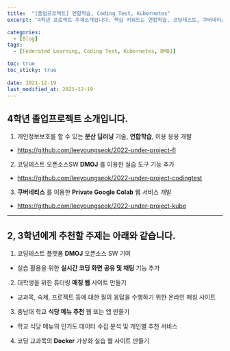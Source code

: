 ```yaml
---
title:  "[졸업프로젝트] 연합학습, Coding Test, Kubernetes"
excerpt: "4학년 프로젝트 주제소개입니다. 핵심 키워드는 연합학습, 코딩테스트, 쿠버네티스입니다. "

categories:
  - [Blog]
tags:
  - [Federated Learning, Coding Test, Kubernetes, DMOJ]

toc: true
toc_sticky: true
 
date: 2021-12-19
last_modified_at: 2021-12-19
---
```


## 4학년 졸업프로젝트 소개입니다. 

1. 개인정보보호를 할 수 있는 __분산 딥러닝__ 기술, __연합학습__, 이용 응용 개발
  * <https://github.com/leeyoungseok/2022-under-project-fl>

2. 코딩테스트 오픈소스SW __DMOJ__ 를 이용한 실습 도구 기능 추가
  * <https://github.com/leeyoungseok/2022-under-project-codingtest>

3.  __쿠버네티스__ 를 이용한 __Private Google Colab__ 웹 서비스 개발
  * <https://github.com/leeyoungseok/2022-under-project-kube>


*** 

##  2, 3학년에게 추천할 주제는 아래와 같습니다. 

1. 코딩테스트 플랫폼 __DMOJ__ 오픈소스 SW 기여
  * 실습 활용을 위한 __실시간 코딩 화면 공유 및 채팅__ 기능 추가

2. 대학생을 위한 튜터링 __매칭 웹__ 사이트 만들기
  * 교과목, 숙제, 프로젝트 등에 대한 질의 응답을 수행하기 위한 온라인 매칭 사이트 

3. 충남대 학교 __식당 메뉴 추천__ 웹 또는 앱 만들기
  * 학교 식당 메뉴의 인기도 데이터 수집 분석 및 개인별 추천 서비스

4. 코딩 교과목의 __Docker__ 가상화 실습 웹 사이트 만들기